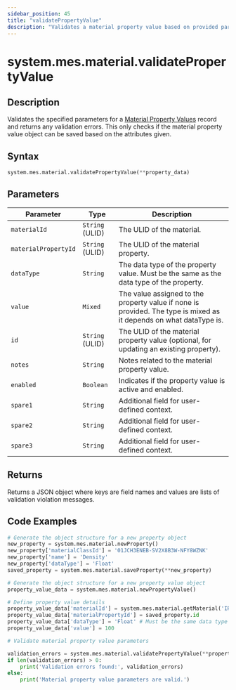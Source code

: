 ```yaml
---
sidebar_position: 45
title: "validatePropertyValue"
description: "Validates a material property value based on provided parameters."
---
```


# system.mes.material.validatePropertyValue

## Description

Validates the specified parameters for a [Material Property Values](../../data-model/material-model/material-property-value) record and returns any validation errors.
This only checks if the material property value object can be saved based on the attributes given.

## Syntax

```python
system.mes.material.validatePropertyValue(**property_data)
```

## Parameters

| Parameter            | Type            | Description                                                                                                        |
| -------------------- | --------------- | ------------------------------------------------------------------------------------------------------------------ |
| `materialId`         | `String` (ULID) | The ULID of the material.                                                                                          |
| `materialPropertyId` | `String` (ULID) | The ULID of the material property.                                                                                 |
| `dataType`           | `String`        | The data type of the property value. Must be the same as the data type of the property.                            |
| `value`              | `Mixed`         | The value assigned to the property value if none is provided. The type is mixed as it depends on what dataType is. |
| `id`                 | `String` (ULID) | The ULID of the material property value (optional, for updating an existing property).                             |
| `notes`              | `String`        | Notes related to the material property value.                                                                      |
| `enabled`            | `Boolean`       | Indicates if the property value is active and enabled.                                                             |
| `spare1`             | `String`        | Additional field for user-defined context.                                                                         |
| `spare2`             | `String`        | Additional field for user-defined context.                                                                         |
| `spare3`             | `String`        | Additional field for user-defined context.                                                                         |

## Returns

Returns a JSON object where keys are field names and values are lists of validation violation messages.

## Code Examples

```python
# Generate the object structure for a new property object
new_property = system.mes.material.newProperty()
new_property['materialClassId'] = '01JCH3ENEB-SV2X8B3W-NFY8WZNK'
new_property['name'] = 'Density'
new_property['dataType'] = 'Float'
saved_property = system.mes.material.saveProperty(**new_property)

# Generate the object structure for a new property value object
property_value_data = system.mes.material.newPropertyValue()

# Define property value details
property_value_data['materialId'] = system.mes.material.getMaterial('IRB/5391537510212')['id']
property_value_data['materialPropertyId'] = saved_property.id
property_value_data['dataType'] = 'Float' # Must be the same data type as the property
property_value_data['value'] = 100

# Validate material property value parameters

validation_errors = system.mes.material.validatePropertyValue(**property_value_data)
if len(validation_errors) > 0:
    print('Validation errors found:', validation_errors)
else:
    print('Material property value parameters are valid.')
```
